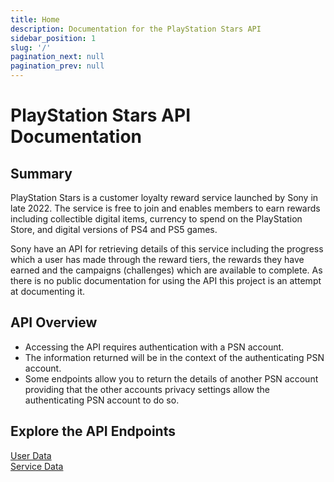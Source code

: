 ```yaml
---
title: Home
description: Documentation for the PlayStation Stars API
sidebar_position: 1
slug: '/'
pagination_next: null
pagination_prev: null
---
```


# PlayStation Stars API Documentation

## Summary

PlayStation Stars is a customer loyalty reward service launched by Sony in late 2022. The service is free to join and enables members to earn rewards including collectible digital items, currency to spend on the PlayStation Store, and digital versions of PS4 and PS5 games.

Sony have an API for retrieving details of this service including the progress which a user has made through the reward tiers, the rewards they have earned and the campaigns (challenges) which are available to complete. As there is no public documentation for using the API this project is an attempt at documenting it.

## API Overview

* Accessing the API requires authentication with a PSN account.
* The information returned will be in the context of the authenticating PSN account.
* Some endpoints allow you to return the details of another PSN account providing that the other accounts privacy settings allow the authenticating PSN account to do so.

## Explore the API Endpoints

[User Data](./category/user-endpoints)<br/>
[Service Data](./category/service-endpoints)